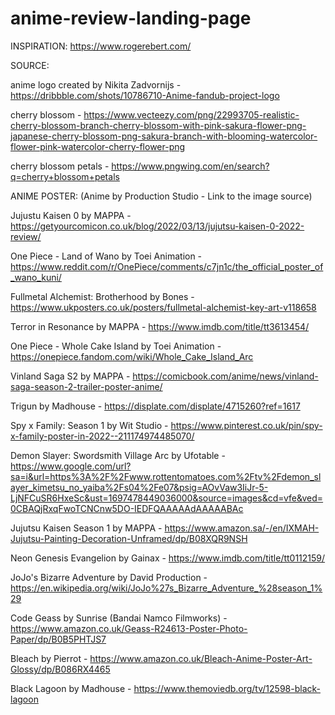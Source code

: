 # anime-review-landing-page

INSPIRATION:
https://www.rogerebert.com/

SOURCE:

anime logo created by Nikita Zadvornijs - https://dribbble.com/shots/10786710-Anime-fandub-project-logo

cherry blossom - https://www.vecteezy.com/png/22993705-realistic-cherry-blossom-branch-cherry-blossom-with-pink-sakura-flower-png-japanese-cherry-blossom-png-sakura-branch-with-blooming-watercolor-flower-pink-watercolor-cherry-flower-png

cherry blossom petals - https://www.pngwing.com/en/search?q=cherry+blossom+petals

ANIME POSTER: (Anime by Production Studio - Link to the image source)

Jujustu Kaisen 0 by MAPPA - https://getyourcomicon.co.uk/blog/2022/03/13/jujutsu-kaisen-0-2022-review/

One Piece - Land of Wano by Toei Animation - https://www.reddit.com/r/OnePiece/comments/c7jn1c/the_official_poster_of_wano_kuni/

Fullmetal Alchemist: Brotherhood by Bones - https://www.ukposters.co.uk/posters/fullmetal-alchemist-key-art-v118658

Terror in Resonance by MAPPA - https://www.imdb.com/title/tt3613454/

One Piece - Whole Cake Island by Toei Animation - https://onepiece.fandom.com/wiki/Whole_Cake_Island_Arc

Vinland Saga S2 by MAPPA - https://comicbook.com/anime/news/vinland-saga-season-2-trailer-poster-anime/

Trigun by Madhouse - https://displate.com/displate/4715260?ref=1617

Spy x Family: Season 1 by Wit Studio - https://www.pinterest.co.uk/pin/spy-x-family-poster-in-2022--211174974485070/

Demon Slayer: Swordsmith Village Arc by Ufotable - https://www.google.com/url?sa=i&url=https%3A%2F%2Fwww.rottentomatoes.com%2Ftv%2Fdemon_slayer_kimetsu_no_yaiba%2Fs04%2Fe07&psig=AOvVaw3IiJr-5-LjNFCuSR6HxeSc&ust=1697478449036000&source=images&cd=vfe&ved=0CBAQjRxqFwoTCNCnw5DO-IEDFQAAAAAdAAAAABAc

Jujutsu Kaisen Season 1 by MAPPA - https://www.amazon.sa/-/en/IXMAH-Jujutsu-Painting-Decoration-Unframed/dp/B08XQR9NSH

Neon Genesis Evangelion by Gainax - https://www.imdb.com/title/tt0112159/

JoJo's Bizarre Adventure by David Production - https://en.wikipedia.org/wiki/JoJo%27s_Bizarre_Adventure_%28season_1%29

Code Geass by Sunrise (Bandai Namco Filmworks) - https://www.amazon.co.uk/Geass-R24613-Poster-Photo-Paper/dp/B0B5PHTJS7

Bleach by Pierrot - https://www.amazon.co.uk/Bleach-Anime-Poster-Art-Glossy/dp/B086RX4465

Black Lagoon by Madhouse - https://www.themoviedb.org/tv/12598-black-lagoon
